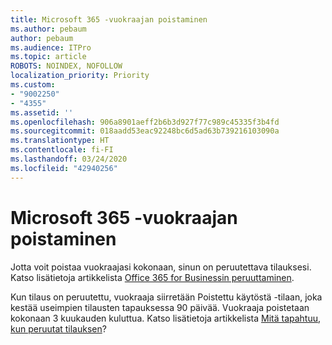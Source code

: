 ```yaml
---
title: Microsoft 365 -vuokraajan poistaminen
ms.author: pebaum
author: pebaum
ms.audience: ITPro
ms.topic: article
ROBOTS: NOINDEX, NOFOLLOW
localization_priority: Priority
ms.custom:
- "9002250"
- "4355"
ms.assetid: ''
ms.openlocfilehash: 906a8901aeff2b6b3d927f77c989c45335f3b4fd
ms.sourcegitcommit: 018aadd53eac92248bc6d5ad63b739216103090a
ms.translationtype: HT
ms.contentlocale: fi-FI
ms.lasthandoff: 03/24/2020
ms.locfileid: "42940256"
---
```

# <a name="delete-microsoft-365-tenant"></a>Microsoft 365 -vuokraajan poistaminen

Jotta voit poistaa vuokraajasi kokonaan, sinun on peruutettava tilauksesi. Katso lisätietoja artikkelista [Office 365 for Businessin peruuttaminen](https://docs.microsoft.com/microsoft-365/commerce/subscriptions/cancel-your-subscription?view=o365-worldwide). 
 
Kun tilaus on peruutettu, vuokraaja siirretään Poistettu käytöstä -tilaan, joka kestää useimpien tilausten tapauksessa 90 päivää. Vuokraaja poistetaan kokonaan 3 kuukauden kuluttua. Katso lisätietoja artikkelista [Mitä tapahtuu, kun peruutat tilauksen](https://docs.microsoft.com/microsoft-365/commerce/subscriptions/cancel-your-subscription?view=o365-worldwide#what-happens-when-you-cancel-a-subscription)?
